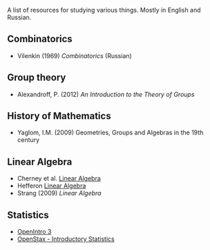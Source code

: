 A list of resources for studying various things. Mostly in English and Russian.

## Combinatorics

- Vilenkin (1969) *Combinatorics* (Russian)



## Group theory

- Alexandroff, P. (2012) *An Introduction to the Theory of Groups*



## History of Mathematics

- Yaglom, I.M. (2009) Geometries, Groups and Algebras in the 19th century



## Linear Algebra

- Cherney et al. [Linear Algebra](https://www.math.ucdavis.edu/~linear/)
- Hefferon [Linear Algebra](http://joshua.smcvt.edu/linearalgebra/)
- Strang (2009) *Linear Algebra*



## Statistics

- [OpenIntro 3](https://www.openintro.org/stat/textbook.php?stat_book=os)
- [OpenStax - Introductory Statistics](https://cnx.org/contents/MBiUQmmY@19.1:kcV4GRqc@13/Preface)
